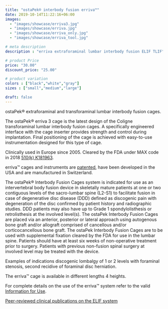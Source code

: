 ```yaml
---
title: "ostaPek® interbody fusion erriva™"
date: 2019-10-14T11:22:16+06:00
images: 
  - "images/showcase/erriva3.jpg"
  - "images/showcase/erriva.jpg"
  - "images/showcase/erriva_only.jpg"
  - "images/showcase/erriva_tool.jpg"

# meta description
description : "erriva extraforaminal lumbar interbody fusion ELIF TLIF"

# product Price
price: "30.00"
discount_price: "25.00"

# product variation
colors : ["black","white","gray"]
sizes : ["small","medium","large"]

draft: false
---
```


ostaPek® extraforaminal and transforaminal lumbar interbody fusion cages.

The ostaPek® erriva 3 cage is the latest design of the Coligne transforaminal lumbar interbody fusion cages. A specifically engineered interface with the cage inserter provides strength and control during implantation. Final positioning of the cage is achieved with easy-to-use instrumentation designed for this type of cage.

Clinically used in Europe since 2005. Cleared by the FDA under MAX code in 2018 [510(k) K181963](https://www.accessdata.fda.gov/cdrh_docs/pdf18/K181963.pdf).

erriva™ cages and instruments are [patented](https://spinenuances.com/download/patents), have been developed in the USA and are manufactured in Switzerland.

The ostaPek® Interbody Fusion Cages system is indicated for use as an intervertebral body fusion device in skeletally mature patients at one or two contiguous levels of the sacro-lumbar spine (L2-S1) to facilitate fusion in case of degenerative disc disease (DDD) defined as discogenic pain with degeneration of the disc confirmed by patient history and radiographic studies. DDD patients may also have up to Grade 1 spondylolisthesis or retrolisthesis at the involved level(s). The ostaPek Interbody Fusion Cages are placed via an anterior, posterior or lateral approach using autogenous bone graft and/or allograft comprised of cancellous and/or corticocancellous bone graft. The ostaPek Interbody Fusion Cages are to be used with supplemental fixation cleared by the FDA for use in the lumbar spine. Patients should have at least six weeks of non-operative treatment prior to surgery. Patients with previous non-fusion spinal surgery at involved level may be treated with the device.

Examples of indications discogenic lombalgy of 1 or 2 levels with foraminal stenosis, second recidive of foraminal disc herniation.

The erriva™ cage is available in different lengths 4 heights.

For complete details on the use of the erriva™ system refer to the valid  [Information for Use](https://saps2412.github.io/IFUs/US_ostaPek_Interbody_Fusion_Cages_IFU_2018-10.pdf).

[Peer-reviewed clinical publications on the ELIF system](https://spinenuances.com/download/publications)